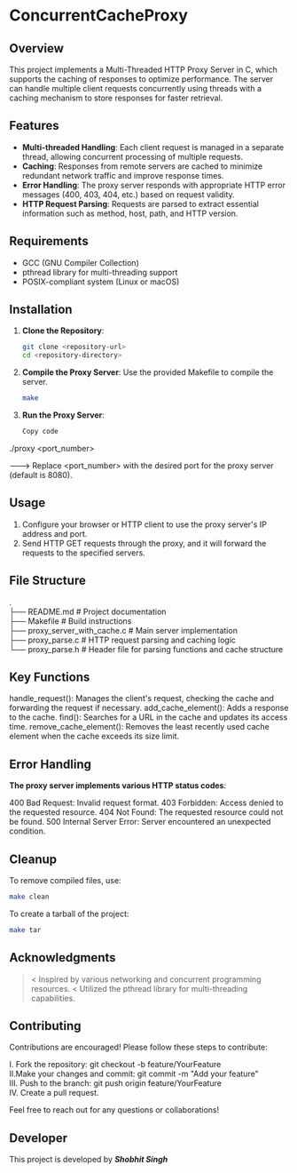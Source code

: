 # ConcurrentCacheProxy

## Overview

This project implements a Multi-Threaded HTTP Proxy Server in C, which supports the caching of responses to optimize performance. The server can handle multiple client requests concurrently using threads with a caching mechanism to store responses for faster retrieval.

## Features

- **Multi-threaded Handling**: Each client request is managed in a separate thread, allowing concurrent processing of multiple requests.
- **Caching**: Responses from remote servers are cached to minimize redundant network traffic and improve response times.
- **Error Handling**: The proxy server responds with appropriate HTTP error messages (400, 403, 404, etc.) based on request validity.
- **HTTP Request Parsing**: Requests are parsed to extract essential information such as method, host, path, and HTTP version.

## Requirements

- GCC (GNU Compiler Collection)
- pthread library for multi-threading support
- POSIX-compliant system (Linux or macOS)

## Installation

1. **Clone the Repository**:
   ```bash
   git clone <repository-url>
   cd <repository-directory>
   
2. **Compile the Proxy Server**: Use the provided Makefile to compile the server.
   ```bash
   make
   
3. **Run the Proxy Server**:
   ```bash
   Copy code
  ./proxy <port_number>

  ---> Replace <port_number> with the desired port for the proxy server (default is 8080).
  
## Usage

1. Configure your browser or HTTP client to use the proxy server's IP address and port.
2. Send HTTP GET requests through the proxy, and it will forward the requests to the specified servers.

## File Structure
. <br>
├── README.md              # Project documentation <br>
├── Makefile               # Build instructions <br>
├── proxy_server_with_cache.c  # Main server implementation <br>
├── proxy_parse.c          # HTTP request parsing and caching logic <br>
└── proxy_parse.h          # Header file for parsing functions and cache structure <br>

## Key Functions

handle_request(): Manages the client's request, checking the cache and forwarding the request if necessary.
add_cache_element(): Adds a response to the cache.
find(): Searches for a URL in the cache and updates its access time.
remove_cache_element(): Removes the least recently used cache element when the cache exceeds its size limit.

## Error Handling

**The proxy server implements various HTTP status codes**:

400 Bad Request: Invalid request format.
403 Forbidden: Access denied to the requested resource.
404 Not Found: The requested resource could not be found.
500 Internal Server Error: Server encountered an unexpected condition.

## Cleanup
To remove compiled files, use:
   ```bash
   make clean
   ```
To create a tarball of the project:
```bash
make tar
```
 ## Acknowledgments
 
>< Inspired by various networking and concurrent programming resources.
>< Utilized the pthread library for multi-threading capabilities.

## Contributing

Contributions are encouraged! Please follow these steps to contribute:

I. Fork the repository: git checkout -b feature/YourFeature <br>
II.Make your changes and commit: git commit -m "Add your feature" <br>
III. Push to the branch: git push origin feature/YourFeature <br>
IV. Create a pull request. <br>

Feel free to reach out for any questions or collaborations!

## Developer

This project is developed by ***Shobhit Singh***
